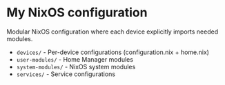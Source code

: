 # My NixOS configuration

Modular NixOS configuration where each device explicitly imports needed modules.

- `devices/` - Per-device configurations (configuration.nix + home.nix)
- `user-modules/` - Home Manager modules
- `system-modules/` - NixOS system modules
- `services/` - Service configurations
